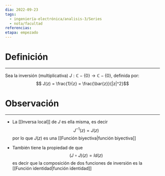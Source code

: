 ```yaml
---
dia: 2022-09-23
tags:
  - ingeniería-electrónica/analisis-3/Series
  - nota/facultad
referencias: 
etapa: empezado
---
```

# Definición
---
Sea la inversión (multiplicativa) $J : \mathbb{C} - \{ 0 \} \to \mathbb{C} - \{ 0 \}$, definida por: $$ J(z) = \frac{1}{z} = \frac{\bar{z}}{|z|^2}$$

# Observación
---
* La [[Inversa local]] de $J$ es ella misma, es decir $$J^{-1}(z) = J(z)$$ por lo que $J(z)$ es una [[Función biyectiva|función biyectiva]]
  
* También tiene la propiedad de que $$(J \circ J)(z) = Id(z)$$ es decir que la composición de dos funciones de inversión es la [[Función identidad|función identidad]]
